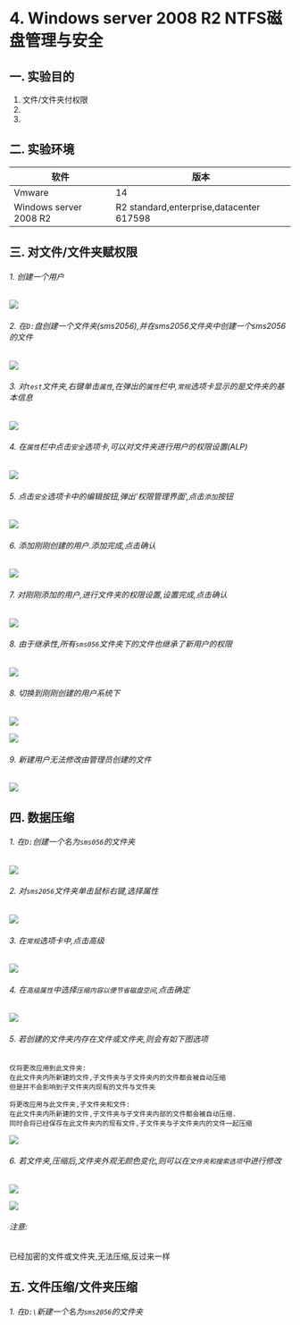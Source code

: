 # 4. Windows server 2008 R2 NTFS磁盘管理与安全

## 一. 实验目的
1. 文件/文件夹付权限
2. 
3. 

## 二. 实验环境

|软件|版本|
|----|----|
|Vmware| 14 |
|Windows server 2008 R2|R2 standard,enterprise,datacenter 617598|

## 三. 对文件/文件夹赋权限

###### 1. 创建一个用户

![](/windows/win2008R2/base/image/r8ntfs-1.png)

###### 2. 在`D:`盘创建一个文件夹(sms2056),并在sms2056文件夹中创建一个sms2056的文件

![](/windows/win2008R2/base/image/r8ntfs-3.png)

###### 3. 对`test`文件夹,右键单击`属性`,在弹出的`属性`栏中,`常规`选项卡显示的是文件夹的基本信息

![](/windows/win2008R2/base/image/r8ntfs-2.png)

###### 4. 在`属性`栏中点击`安全`选项卡,可以对文件夹进行用户的权限设置(ALP)

![](/windows/win2008R2/base/image/r8ntfs-4.png)

###### 5. 点击`安全`选项卡中的编辑按钮,弹出'权限管理界面',点击`添加`按钮

![](/windows/win2008R2/base/image/r8ntfs-5.png)

###### 6. 添加刚刚创建的用户.添加完成,点击确认

![](/windows/win2008R2/base/image/r8ntfs-6.png)

###### 7. 对刚刚添加的用户,进行文件夹的权限设置,设置完成,点击确认

![](/windows/win2008R2/base/image/r8ntfs-7.png)

###### 8. 由于继承性,所有`sms056`文件夹下的文件也继承了新用户的权限

![](/windows/win2008R2/base/image/r8ntfs-10.png)

###### 8. 切换到刚刚创建的用户系统下

![](/windows/win2008R2/base/image/r8ntfs-8.png)

![](/windows/win2008R2/base/image/r8ntfs-9.png)

###### 9. 新建用户无法修改由管理员创建的文件

![](/windows/win2008R2/base/image/r8ntfs-11.png)

## 四. 数据压缩

###### 1. 在`D:`创建一个名为`sms056`的文件夹

![](/windows/win2008R2/base/image/r8ntfs-12.png)

###### 2. 对`sms2056`文件夹单击鼠标右键,选择属性

![](/windows/win2008R2/base/image/r8ntfs-13.png)

###### 3. 在`常规`选项卡中,点击高级

![](/windows/win2008R2/base/image/r8ntfs-14.png)

###### 4. 在`高级属性`中选择`压缩内容以便节省磁盘空间`,点击确定

![](/windows/win2008R2/base/image/r8ntfs-15.png)

###### 5. 若创建的文件夹内存在文件或文件夹,则会有如下图选项

```
仅将更改应用到此文件夹:
在此文件夹内所新建的文件,子文件夹与子文件夹内的文件都会被自动压缩
但是并不会影响到子文件夹内现有的文件与文件夹
```

```
将更改应用与此文件夹,子文件夹和文件:
在此文件夹内所新建的文件,子文件夹与子文件夹内部的文件都会被自动压缩.
同时会将已经保存在此文件夹内的现有文件,子文件夹与子文件夹内的文件一起压缩
```

![](/windows/win2008R2/base/image/r8ntfs-16.png)

###### 6. 若文件夹,压缩后,文件夹外观无颜色变化,则可以在`文件夹和搜索选项`中进行修改

![](/windows/win2008R2/base/image/r8ntfs-18.png)

![](/windows/win2008R2/base/image/r8ntfs-17.png)

###### 注意: 

已经加密的文件或文件夹,无法压缩,反过来一样

## 五. 文件压缩/文件夹压缩

###### 1. 在`D:\`新建一个名为`sms2056`的文件夹 













































































































